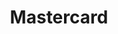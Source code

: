 ---
title: 'Mastercard'
weight: 50
meta_title: "Payment methods Mastercard - MultiSafepay Docs"
meta_description: "The MultiSafepay Documentation Center presents all relevant information about our Plugins and API. You can also find support pages for payment methods, tools and general questions as well as the contact details of our Support and Integration Teams."
layout: 'paymentdetail'
logo: '/logo/Payment_methods/Mastercard.svg' 
short_description: 'Accept Mastercard credit card payments from customers worldwide.'
aliases:
    - /support-tab/magento2/payment-methods/mastercard
    - /payment-methods/mastercard/
---